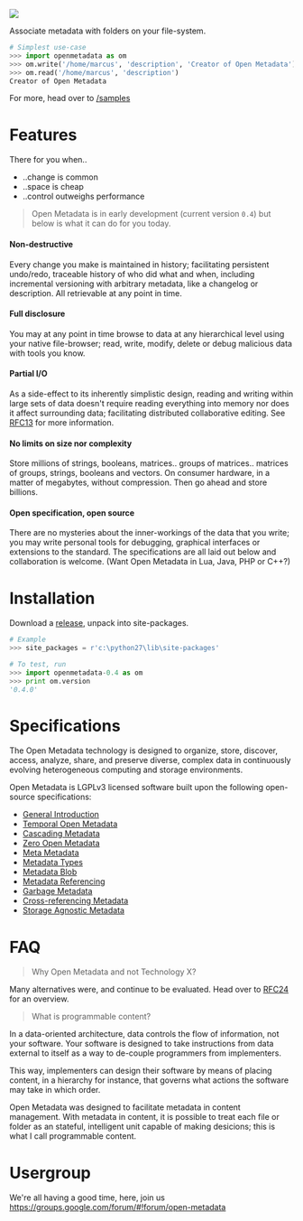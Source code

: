 ![](https://dl.dropbox.com/s/frgz506hx49i9rt/openmetadata_black_med_rgb_aw1.png)

Associate metadata with folders on your file-system.

```python
# Simplest use-case
>>> import openmetadata as om
>>> om.write('/home/marcus', 'description', 'Creator of Open Metadata')
>>> om.read('/home/marcus', 'description')
Creator of Open Metadata
```

For more, head over to [/samples](https://github.com/abstractfactory/openmetadata/tree/master/samples)

# Features

There for you when..

* ..change is common
* ..space is cheap
* ..control outweighs performance

> Open Metadata is in early development (current version `0.4`) but below is what it can do for you today.

#### Non-destructive

Every change you make is maintained in history; facilitating persistent undo/redo, traceable history of who did what and when, including incremental versioning with arbitrary metadata, like a changelog or description. All retrievable at any point in time.

#### Full disclosure

You may at any point in time browse to data at any hierarchical level using your native file-browser; read, write, modify, delete or debug malicious data with tools you know.

#### Partial I/O

As a side-effect to its inherently simplistic design, reading and writing within large sets of data doesn't require reading everything into memory nor does it affect surrounding data; facilitating distributed collaborative editing. See [RFC13][] for more information.

#### No limits on size nor complexity

Store millions of strings, booleans, matrices.. groups of matrices.. matrices of groups, strings, booleans and vectors. On consumer hardware, in a matter of megabytes, without compression. Then go ahead and store billions.

#### Open specification, open source

There are no mysteries about the inner-workings of the data that you write; you may write personal tools for debugging, graphical interfaces or extensions to the standard. The specifications are all laid out below and collaboration is welcome. (Want Open Metadata in Lua, Java, PHP or C++?)

# Installation

Download a [release][], unpack into site-packages.

```python
# Example
>>> site_packages = r'c:\python27\lib\site-packages'

# To test, run
>>> import openmetadata-0.4 as om
>>> print om.version
'0.4.0'
```

# Specifications

The Open Metadata technology is designed to organize, store, discover, access, analyze, share, and preserve diverse, complex data in continuously evolving heterogeneous computing and storage environments.

Open Metadata is LGPLv3 licensed software built upon the following open-source specifications:

* [General Introduction](http://rfc.abstractfactory.io/spec/10)
* [Temporal Open Metadata](http://rfc.abstractfactory.io/spec/14)
* [Cascading Metadata](http://rfc.abstractfactory.io/spec/12)
* [Zero Open Metadata](http://rfc.abstractfactory.io/spec/13)
* [Meta Metadata](http://rfc.abstractfactory.io/spec/15)
* [Metadata Types](http://rfc.abstractfactory.io/spec/18)
* [Metadata Blob](http://rfc.abstractfactory.io/spec/16)
* [Metadata Referencing](http://rfc.abstractfactory.io/spec/20)
* [Garbage Metadata](http://rfc.abstractfactory.io/spec/20)
* [Cross-referencing Metadata](http://rfc.abstractfactory.io/spec/17)
* [Storage Agnostic Metadata](http://rfc.abstractfactory.io/spec/19)

# FAQ

> Why Open Metadata and not Technology X?

Many alternatives were, and continue to be evaluated. Head over to [RFC24](http://rfc.abstractfactory.io/spec/24/) for an overview.

> What is programmable content?

In a data-oriented architecture, data controls the flow of information, not your software. Your software is designed to take instructions from data external to itself as a way to de-couple programmers from implementers.

This way, implementers can design their software by means of placing content, in a hierarchy for instance, that governs what actions the software may take in which order.

Open Metadata was designed to facilitate metadata in content management. With metadata in content, it is possible to treat each file or folder as an stateful, intelligent unit capable of making desicions; this is what I call programmable content.

# Usergroup

We're all having a good time, here, join us
https://groups.google.com/forum/#!forum/open-metadata

[RFC13]: http://rfc.abstractfactory.io/spec/13
[release]: https://github.com/abstractfactory/openmetadata/releases